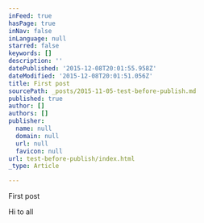 ```yaml
---
inFeed: true
hasPage: true
inNav: false
inLanguage: null
starred: false
keywords: []
description: ''
datePublished: '2015-12-08T20:01:55.958Z'
dateModified: '2015-12-08T20:01:51.056Z'
title: First post
sourcePath: _posts/2015-11-05-test-before-publish.md
published: true
author: []
authors: []
publisher:
  name: null
  domain: null
  url: null
  favicon: null
url: test-before-publish/index.html
_type: Article

---
```

First post

Hi to all